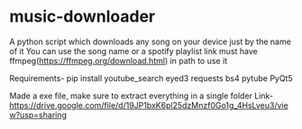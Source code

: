 # music-downloader
A python script which downloads any song on your device just by the name of it
You can use the song name or a spotify playlist link
must have ffmpeg(https://ffmpeg.org/download.html) in path to use it

Requirements-
pip install youtube_search eyed3 requests bs4 pytube PyQt5


Made a exe file, make sure to extract everything in a single folder
Link-https://drive.google.com/file/d/19JP1bxK6pl25dzMnzf0Go1g_4HsLveu3/view?usp=sharing

